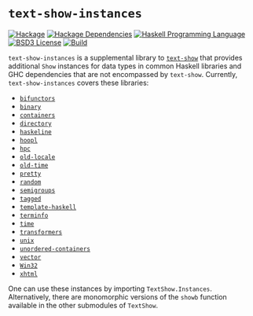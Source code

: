 # `text-show-instances`
[![Hackage](https://img.shields.io/hackage/v/text-show-instances.svg)][Hackage: text-show-instances]
[![Hackage Dependencies](https://img.shields.io/hackage-deps/v/text-show-instances.svg)](http://packdeps.haskellers.com/reverse/text-show-instances)
[![Haskell Programming Language](https://img.shields.io/badge/language-Haskell-blue.svg)][Haskell.org]
[![BSD3 License](http://img.shields.io/badge/license-BSD3-brightgreen.svg)][tl;dr Legal: BSD3]
[![Build](https://img.shields.io/travis/RyanGlScott/text-show-instances.svg)](https://travis-ci.org/RyanGlScott/text-show-instances)

[Hackage: text-show-instances]:
  http://hackage.haskell.org/package/text-show-instances
  "text-show package on Hackage"
[Haskell.org]:
  http://www.haskell.org
  "The Haskell Programming Language"
[tl;dr Legal: BSD3]:
  https://tldrlegal.com/license/bsd-3-clause-license-%28revised%29
  "BSD 3-Clause License (Revised)"

`text-show-instances` is a supplemental library to [`text-show`](https://github.com/RyanGlScott/text-show) that provides additional `Show` instances for data types in common Haskell libraries and GHC dependencies that are not encompassed by `text-show`. Currently, `text-show-instances` covers these libraries:

* [`bifunctors`](http://hackage.haskell.org/package/bifunctors)
* [`binary`](http://hackage.haskell.org/package/binary)
* [`containers`](http://hackage.haskell.org/package/containers)
* [`directory`](http://hackage.haskell.org/package/directory)
* [`haskeline`](http://hackage.haskell.org/package/haskeline)
* [`hoopl`](http://hackage.haskell.org/package/hoopl)
* [`hpc`](http://hackage.haskell.org/package/hpc)
* [`old-locale`](http://hackage.haskell.org/package/old-locale)
* [`old-time`](http://hackage.haskell.org/package/old-time)
* [`pretty`](http://hackage.haskell.org/package/pretty)
* [`random`](http://hackage.haskell.org/package/random)
* [`semigroups`](http://hackage.haskell.org/package/semigroups)
* [`tagged`](http://hackage.haskell.org/package/tagged)
* [`template-haskell`](http://hackage.haskell.org/package/template-haskell)
* [`terminfo`](http://hackage.haskell.org/package/terminfo)
* [`time`](http://hackage.haskell.org/package/time)
* [`transformers`](http://hackage.haskell.org/package/transformers)
* [`unix`](http://hackage.haskell.org/package/unix)
* [`unordered-containers`](http://hackage.haskell.org/package/unordered-containers)
* [`vector`](http://hackage.haskell.org/package/vector)
* [`Win32`](http://hackage.haskell.org/package/Win32)
* [`xhtml`](http://hackage.haskell.org/package/xhtml)

One can use these instances by importing `TextShow.Instances`. Alternatively, there are monomorphic versions of the `showb` function available in the other submodules of `TextShow`.
